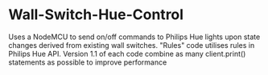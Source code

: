 # Wall-Switch-Hue-Control
Uses a NodeMCU to send on/off commands to Philips Hue lights upon state changes derived from existing wall switches.
"Rules" code utilises rules in Philips Hue API.
Version 1.1 of each code combine as many client.print() statements as possible to improve performance
